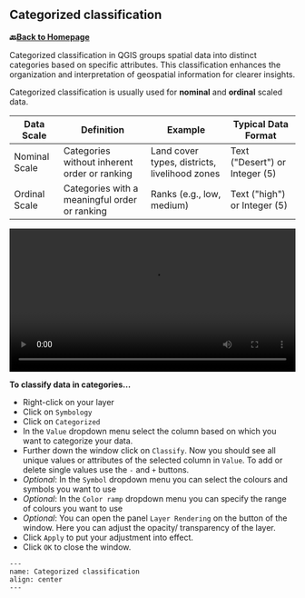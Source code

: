 ## Categorized classification


__🔙[Back to Homepage](/content/intro.md)__

Categorized classification in QGIS groups spatial data into distinct categories based on specific attributes. This classification enhances the organization and interpretation of geospatial information for clearer insights.

Categorized classification is usually used for __nominal__ and __ordinal__ scaled data.

| Data Scale | Definition| Example | Typical Data Format |
|---|---|---|---|
| Nominal Scale                | Categories without inherent order or ranking             | Land cover types, districts, livelihood zones | Text ("Desert") or Integer (5)      |
| Ordinal Scale                | Categories with a meaningful order or ranking            | Ranks (e.g., low, medium)   | Text ("high") or Integer (5)      |

<video width="100%" controls src="https://github.com/GIScience/gis-training-resource-center/raw/main/fig/Classify_by_categorized.mp4"></video>

__To classify data in categories…__
- Right-click on your layer
- Click on `Symbology`
- Click on `Categorized`
- In the `Value` dropdown menu select the column based on which you want to categorize your data.
- Further down the window click on `Classify`.  Now you should see all unique values or attributes of the selected column in `Value`. To add or delete single values use the `-` and `+` buttons. 
- *Optional*: In the `Symbol` dropdown menu you can select the colours and symbols you want to use
- *Optional*: In the `Color ramp` dropdown menu you can specify the range of colours you want to use
- *Optional*: You can open the panel `Layer Rendering` on the button of the window. Here you can adjust the opacity/ transparency of the layer.
- Click `Apply` to put your adjustment into effect.
- Click `OK` to close the window.

```{figure} /fig/Categorized_district_map_SierraLeone.png
---
name: Categorized classification
align: center
---
```
